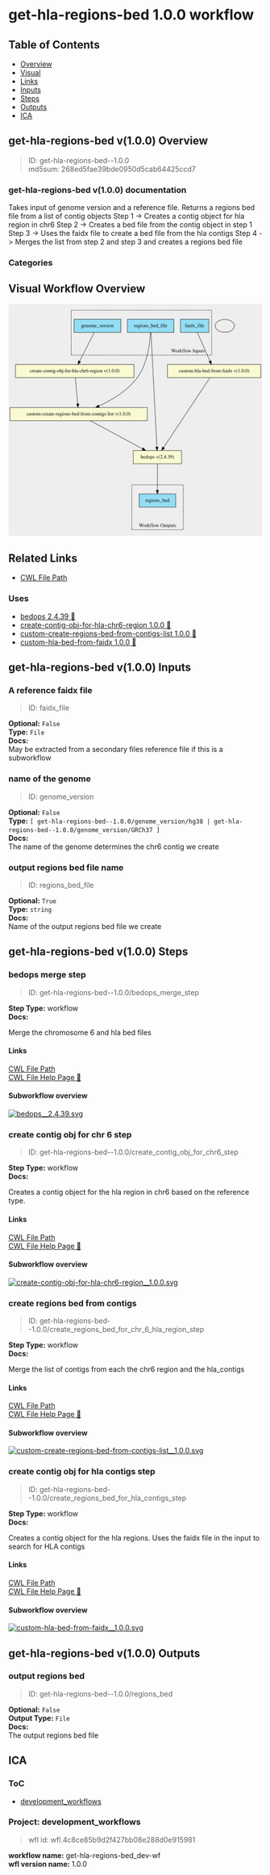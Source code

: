 
get-hla-regions-bed 1.0.0 workflow
==================================

## Table of Contents
  
- [Overview](#get-hla-regions-bed-v100-overview)  
- [Visual](#visual-workflow-overview)  
- [Links](#related-links)  
- [Inputs](#get-hla-regions-bed-v100-inputs)  
- [Steps](#get-hla-regions-bed-v100-steps)  
- [Outputs](#get-hla-regions-bed-v100-outputs)  
- [ICA](#ica)  


## get-hla-regions-bed v(1.0.0) Overview



  
> ID: get-hla-regions-bed--1.0.0  
> md5sum: 268ed5fae39bde0950d5cab64425ccd7

### get-hla-regions-bed v(1.0.0) documentation
  
Takes input of genome version and a reference file.
Returns a regions bed file from a list of contig objects
Step 1 -> Creates a contig object for hla region in chr6
Step 2 -> Creates a bed file from the contig object in step 1
Step 3 -> Uses the faidx file to create a bed file from the hla contigs
Step 4 -> Merges the list from step 2 and step 3 and creates a regions bed file

### Categories
  


## Visual Workflow Overview
  
[![get-hla-regions-bed__1.0.0.svg](../../../../images/workflows/get-hla-regions-bed/1.0.0/get-hla-regions-bed__1.0.0.svg)](https://github.com/umccr/cwl-ica/raw/main/.github/catalogue/images/workflows/get-hla-regions-bed/1.0.0/get-hla-regions-bed__1.0.0.svg)
## Related Links
  
- [CWL File Path](../../../../../../workflows/get-hla-regions-bed/1.0.0/get-hla-regions-bed__1.0.0.cwl)  


### Uses
  
- [bedops 2.4.39 :construction:](file:/home/runner/work/cwl-ica/cwl-ica/tools/bedops/2.4.39/bedops__2.4.39.md)  
- [create-contig-obj-for-hla-chr6-region 1.0.0 :construction:](file:/home/runner/work/cwl-ica/cwl-ica/expressions/create-contig-obj-for-hla-chr6-region/1.0.0/create-contig-obj-for-hla-chr6-region__1.0.0.md)  
- [custom-create-regions-bed-from-contigs-list 1.0.0 :construction:](file:/home/runner/work/cwl-ica/cwl-ica/tools/custom-create-regions-bed-from-contigs-list/1.0.0/custom-create-regions-bed-from-contigs-list__1.0.0.md)  
- [custom-hla-bed-from-faidx 1.0.0 :construction:](file:/home/runner/work/cwl-ica/cwl-ica/tools/custom-hla-bed-from-faidx/1.0.0/custom-hla-bed-from-faidx__1.0.0.md)  

  


## get-hla-regions-bed v(1.0.0) Inputs

### A reference faidx file



  
> ID: faidx_file
  
**Optional:** `False`  
**Type:** `File`  
**Docs:**  
May be extracted from a secondary files reference file if this is a subworkflow


### name of the genome



  
> ID: genome_version
  
**Optional:** `False`  
**Type:** `[ get-hla-regions-bed--1.0.0/genome_version/hg38 | get-hla-regions-bed--1.0.0/genome_version/GRCh37 ]`  
**Docs:**  
The name of the genome determines the chr6 contig we create


### output regions bed file name



  
> ID: regions_bed_file
  
**Optional:** `True`  
**Type:** `string`  
**Docs:**  
Name of the output regions bed file we create

  


## get-hla-regions-bed v(1.0.0) Steps

### bedops merge step


  
> ID: get-hla-regions-bed--1.0.0/bedops_merge_step
  
**Step Type:** workflow  
**Docs:**
  
Merge the chromosome 6 and hla bed files

#### Links
  
[CWL File Path](../../../../../../workflows/get-hla-regions-bed/1.0.0/file:/home/runner/work/cwl-ica/cwl-ica/tools/bedops/2.4.39/bedops__2.4.39.cwl)  
[CWL File Help Page :construction:](file:/home/runner/work/cwl-ica/cwl-ica/tools/bedops/2.4.39/bedops__2.4.39.md)
#### Subworkflow overview
  
[![bedops__2.4.39.svg](../../../../images/workflows/get-hla-regions-bed/1.0.0/file:/home/runner/work/cwl-ica/cwl-ica/tools/bedops/2.4.39/bedops__2.4.39.svg)](https://github.com/umccr/cwl-ica/raw/main/.github/catalogue/images/workflows/get-hla-regions-bed/1.0.0/file:/home/runner/work/cwl-ica/cwl-ica/tools/bedops/2.4.39/bedops__2.4.39.svg)  


### create contig obj for chr 6 step


  
> ID: get-hla-regions-bed--1.0.0/create_contig_obj_for_chr6_step
  
**Step Type:** workflow  
**Docs:**
  
Creates a contig object for the hla region
in chr6 based on the reference type.

#### Links
  
[CWL File Path](../../../../../../workflows/get-hla-regions-bed/1.0.0/file:/home/runner/work/cwl-ica/cwl-ica/expressions/create-contig-obj-for-hla-chr6-region/1.0.0/create-contig-obj-for-hla-chr6-region__1.0.0.cwl)  
[CWL File Help Page :construction:](file:/home/runner/work/cwl-ica/cwl-ica/expressions/create-contig-obj-for-hla-chr6-region/1.0.0/create-contig-obj-for-hla-chr6-region__1.0.0.md)
#### Subworkflow overview
  
[![create-contig-obj-for-hla-chr6-region__1.0.0.svg](../../../../images/workflows/get-hla-regions-bed/1.0.0/file:/home/runner/work/cwl-ica/cwl-ica/expressions/create-contig-obj-for-hla-chr6-region/1.0.0/create-contig-obj-for-hla-chr6-region__1.0.0.svg)](https://github.com/umccr/cwl-ica/raw/main/.github/catalogue/images/workflows/get-hla-regions-bed/1.0.0/file:/home/runner/work/cwl-ica/cwl-ica/expressions/create-contig-obj-for-hla-chr6-region/1.0.0/create-contig-obj-for-hla-chr6-region__1.0.0.svg)  


### create regions bed from contigs


  
> ID: get-hla-regions-bed--1.0.0/create_regions_bed_for_chr_6_hla_region_step
  
**Step Type:** workflow  
**Docs:**
  
Merge the list of contigs from each the chr6 region and the hla_contigs

#### Links
  
[CWL File Path](../../../../../../workflows/get-hla-regions-bed/1.0.0/file:/home/runner/work/cwl-ica/cwl-ica/tools/custom-create-regions-bed-from-contigs-list/1.0.0/custom-create-regions-bed-from-contigs-list__1.0.0.cwl)  
[CWL File Help Page :construction:](file:/home/runner/work/cwl-ica/cwl-ica/tools/custom-create-regions-bed-from-contigs-list/1.0.0/custom-create-regions-bed-from-contigs-list__1.0.0.md)
#### Subworkflow overview
  
[![custom-create-regions-bed-from-contigs-list__1.0.0.svg](../../../../images/workflows/get-hla-regions-bed/1.0.0/file:/home/runner/work/cwl-ica/cwl-ica/tools/custom-create-regions-bed-from-contigs-list/1.0.0/custom-create-regions-bed-from-contigs-list__1.0.0.svg)](https://github.com/umccr/cwl-ica/raw/main/.github/catalogue/images/workflows/get-hla-regions-bed/1.0.0/file:/home/runner/work/cwl-ica/cwl-ica/tools/custom-create-regions-bed-from-contigs-list/1.0.0/custom-create-regions-bed-from-contigs-list__1.0.0.svg)  


### create contig obj for hla contigs step


  
> ID: get-hla-regions-bed--1.0.0/create_regions_bed_for_hla_contigs_step
  
**Step Type:** workflow  
**Docs:**
  
Creates a contig object for the hla regions.
Uses the faidx file in the input to search for HLA contigs

#### Links
  
[CWL File Path](../../../../../../workflows/get-hla-regions-bed/1.0.0/file:/home/runner/work/cwl-ica/cwl-ica/tools/custom-hla-bed-from-faidx/1.0.0/custom-hla-bed-from-faidx__1.0.0.cwl)  
[CWL File Help Page :construction:](file:/home/runner/work/cwl-ica/cwl-ica/tools/custom-hla-bed-from-faidx/1.0.0/custom-hla-bed-from-faidx__1.0.0.md)
#### Subworkflow overview
  
[![custom-hla-bed-from-faidx__1.0.0.svg](../../../../images/workflows/get-hla-regions-bed/1.0.0/file:/home/runner/work/cwl-ica/cwl-ica/tools/custom-hla-bed-from-faidx/1.0.0/custom-hla-bed-from-faidx__1.0.0.svg)](https://github.com/umccr/cwl-ica/raw/main/.github/catalogue/images/workflows/get-hla-regions-bed/1.0.0/file:/home/runner/work/cwl-ica/cwl-ica/tools/custom-hla-bed-from-faidx/1.0.0/custom-hla-bed-from-faidx__1.0.0.svg)  


## get-hla-regions-bed v(1.0.0) Outputs

### output regions bed



  
> ID: get-hla-regions-bed--1.0.0/regions_bed  

  
**Optional:** `False`  
**Output Type:** `File`  
**Docs:**  
The output regions bed file
  

  


## ICA

### ToC
  
- [development_workflows](#project-development_workflows)  


### Project: development_workflows


> wfl id: wfl.4c8ce85b9d2f427bb08e288d0e915981  

  
**workflow name:** get-hla-regions-bed_dev-wf  
**wfl version name:** 1.0.0  

  


